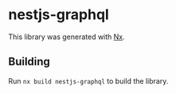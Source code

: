 # nestjs-graphql

This library was generated with [Nx](https://nx.dev).

## Building

Run `nx build nestjs-graphql` to build the library.
